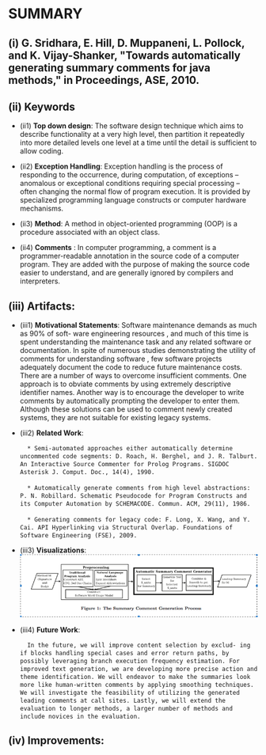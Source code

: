 # SUMMARY

## (i) G. Sridhara, E. Hill, D. Muppaneni, L. Pollock, and K. Vijay-Shanker, "Towards automatically generating summary comments for java methods," in Proceedings, ASE, 2010.

## (ii) Keywords

* (ii1) **Top down design**: The software design technique which aims to describe functionality at a very high level, then partition it repeatedly into more detailed levels one level at a time until the detail is sufficient to allow coding.

* (ii2) **Exception Handling**: Exception handling is the process of responding to the occurrence, during computation, of exceptions – anomalous or exceptional conditions requiring special processing – often changing the normal flow of program execution. It is provided by specialized programming language constructs or computer hardware mechanisms.

* (ii3) **Method**: A method in object-oriented programming (OOP) is a procedure associated with an object class.

* (ii4) **Comments** : In computer programming, a comment is a programmer-readable annotation in the source code of a computer program. They are added with the purpose of making the source code easier to understand, and are generally ignored by compilers and interpreters.

## (iii) Artifacts:

* (iii1) **Motivational Statements**:
        Software maintenance demands as much as 90% of soft- ware engineering resources , and much of this time is spent understanding the maintenance task and any related software or documentation. In spite of numerous studies demonstrating the utility of comments for understanding software , few software projects adequately document the code to reduce future maintenance costs. There are a number of ways to overcome insufficient comments. One approach is to obviate comments by using extremely descriptive identifier names. Another way is to encourage the developer to write comments by automatically prompting the developer to enter them. Although these solutions can be used to comment newly created systems, they are not suitable for existing legacy systems.

* (iii2) **Related Work**:

        * Semi-automated approaches either automatically determine uncommented code segments: D. Roach, H. Berghel, and J. R. Talburt. An Interactive Source Commenter for Prolog Programs. SIGDOC Asterisk J. Comput. Doc., 14(4), 1990.

        * Automatically generate comments from high level abstractions: P. N. Robillard. Schematic Pseudocode for Program Constructs and its Computer Automation by SCHEMACODE. Commun. ACM, 29(11), 1986.

        * Generating comments for legacy code: F. Long, X. Wang, and Y. Cai. API Hyperlinking via Structural Overlap. Foundations of Software Engineering (FSE), 2009.


* (iii3) **Visualizations**:
          ![Process diagram](./imgs/process.png)

* (iii4) **Future Work**:

        In the future, we will improve content selection by exclud- ing if blocks handling special cases and error return paths, by possibly leveraging branch execution frequency estimation. For improved text generation, we are developing more precise action and theme identification. We will endeavor to make the summaries look more like human-written comments by applying smoothing techniques. We will investigate the feasibility of utilizing the generated leading comments at call sites. Lastly, we will extend the evaluation to longer methods, a larger number of methods and include novices in the evaluation.


## (iv) Improvements:
